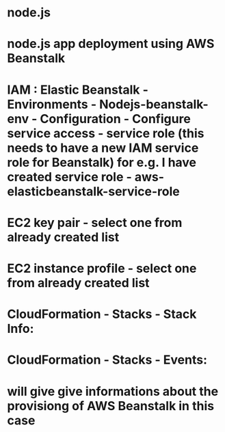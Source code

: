 # node.js
# node.js app deployment using AWS Beanstalk

# IAM : Elastic Beanstalk - Environments - Nodejs-beanstalk-env - Configuration - Configure service access - service role (this needs to have a new IAM service role for Beanstalk) for e.g. I have created service role - aws-elasticbeanstalk-service-role

# EC2 key pair - select one from already created list
# EC2 instance profile - select one from already created list

# CloudFormation - Stacks - Stack Info: 
# CloudFormation - Stacks - Events:
# will give give informations about the provisiong of AWS Beanstalk in this case

